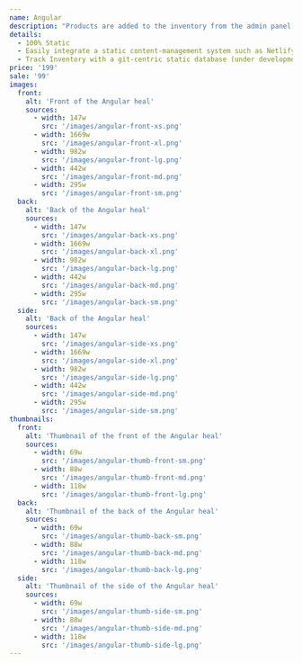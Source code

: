 ```yaml
---
name: Angular
description: "Products are added to the inventory from the admin panel. You can access this from the gocommerce.com/admin page. Check it out to learn more.\_"
details:
  - 100% Static
  - Easily integrate a static content-management system such as Netlify-CMS
  - Track Inventory with a git-centric static database (under development)
price: '199'
sale: '99'
images:
  front:
    alt: 'Front of the Angular heal'
    sources:
      - width: 147w
        src: '/images/angular-front-xs.png'
      - width: 1669w
        src: '/images/angular-front-xl.png'
      - width: 982w
        src: '/images/angular-front-lg.png'
      - width: 442w
        src: '/images/angular-front-md.png'
      - width: 295w
        src: '/images/angular-front-sm.png'
  back:
    alt: 'Back of the Angular heal'
    sources:
      - width: 147w
        src: '/images/angular-back-xs.png'
      - width: 1669w
        src: '/images/angular-back-xl.png'
      - width: 982w
        src: '/images/angular-back-lg.png'
      - width: 442w
        src: '/images/angular-back-md.png'
      - width: 295w
        src: '/images/angular-back-sm.png'
  side:
    alt: 'Back of the Angular heal'
    sources:
      - width: 147w
        src: '/images/angular-side-xs.png'
      - width: 1669w
        src: '/images/angular-side-xl.png'
      - width: 982w
        src: '/images/angular-side-lg.png'
      - width: 442w
        src: '/images/angular-side-md.png'
      - width: 295w
        src: '/images/angular-side-sm.png'
thumbnails:
  front:
    alt: 'Thumbnail of the front of the Angular heal'
    sources:
      - width: 69w
        src: '/images/angular-thumb-front-sm.png'
      - width: 88w
        src: '/images/angular-thumb-front-md.png'
      - width: 118w
        src: '/images/angular-thumb-front-lg.png'
  back:
    alt: 'Thumbnail of the back of the Angular heal'
    sources:
      - width: 69w
        src: '/images/angular-thumb-back-sm.png'
      - width: 88w
        src: '/images/angular-thumb-back-md.png'
      - width: 118w
        src: '/images/angular-thumb-back-lg.png'
  side:
    alt: 'Thumbnail of the side of the Angular heal'
    sources:
      - width: 69w
        src: '/images/angular-thumb-side-sm.png'
      - width: 88w
        src: '/images/angular-thumb-side-md.png'
      - width: 118w
        src: '/images/angular-thumb-side-lg.png'
---
```





